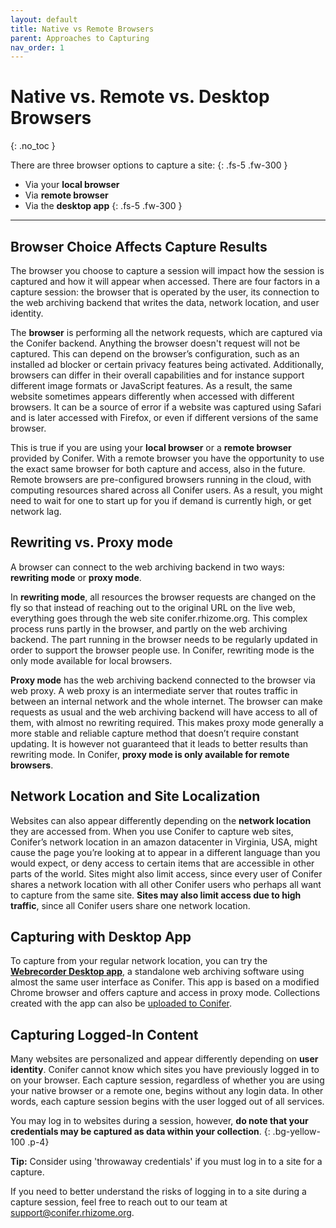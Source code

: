 ```yaml
---
layout: default
title: Native vs Remote Browsers
parent: Approaches to Capturing
nav_order: 1
---
```


# Native vs. Remote vs. Desktop Browsers
{: .no_toc }

There are three browser options to capture a site:
{: .fs-5 .fw-300 }
- Via your **local browser**
- Via **remote browser**
- Via the **desktop app**
{: .fs-5 .fw-300 }

---

## Browser Choice Affects Capture Results
The browser you choose to capture a session will impact how the session is captured and how it will appear when accessed. There are four factors in a capture session: the browser that is operated by the user, its connection to the web archiving backend that writes the data, network location, and user identity.

The **browser** is performing all the network requests, which are captured via the Conifer backend. Anything the browser doesn't request will not be captured. This can depend on the browser’s configuration, such as an installed ad blocker or certain privacy features being activated. Additionally, browsers can differ in their overall capabilities and for instance support different image formats or JavaScript features. As a result, the same website sometimes appears differently when accessed with different browsers. It can be a source of error if a website was captured using Safari and is later accessed with Firefox, or even if different versions of the same browser.

This is true if you are using your **local browser** or a **remote browser** provided by Conifer. With a remote browser you have the opportunity to use the exact same browser for both capture and access, also in the future. Remote browsers are pre-configured browsers running in the cloud, with computing resources shared across all Conifer users. As a result, you might need to wait for one to start up for you if demand is currently high, or get network lag.

## Rewriting vs. Proxy mode

A browser can connect to the web archiving backend in two ways: **rewriting mode** or **proxy mode**.

In **rewriting mode**, all resources the browser requests are changed on the fly so that instead of reaching out to the original URL on the live web, everything goes through the web site conifer.rhizome.org. This complex process runs partly in the browser, and partly on the web archiving backend. The part running in the browser needs to be regularly updated in order to support the browser people use. In Conifer, rewriting mode is the only mode available for local browsers.

**Proxy mode** has the web archiving backend connected to the browser via web proxy. A web proxy is an intermediate server that routes traffic in between an internal network and the whole internet. The browser can make requests as usual and the web archiving backend will have access to all of them, with almost no rewriting required. This makes proxy mode generally a more stable and reliable capture method that doesn’t require constant updating. It is however not guaranteed that it leads to better results than rewriting mode. In Conifer, **proxy mode is only available for remote browsers**.

## Network Location and Site Localization
Websites can also appear differently depending on the **network location** they are accessed from. When you use Conifer to capture web sites, Conifer’s network location in an amazon datacenter in Virginia, USA, might cause the page you’re looking at to appear in a different language than you would expect, or deny access to certain items that are accessible in other parts of the world. Sites might also limit access, since every user of Conifer shares a network location with all other Conifer users who perhaps all want to capture from the same site. **Sites may also limit access due to high traffic**, since all Conifer users share one network location.

## Capturing with Desktop App
To capture from your regular network location, you can try the **[Webrecorder Desktop app](https://github.com/webrecorder/webrecorder-desktop/releases/)**, a standalone web archiving software using almost the same user interface as Conifer. This app is based on a modified Chrome browser and offers capture and access in proxy mode. Collections created with the app can also be [uploaded to Conifer](../../manage-sessions/uploading-warc).

## Capturing Logged-In Content
Many websites are personalized and appear differently depending on **user identity**. Conifer cannot know which sites you have previously logged in to on your browser. Each capture session, regardless of whether you are using your native browser or a remote one, begins without any login data. In other words, each capture session begins with the user logged out of all services.

 You may log in to websites during a session, however, **do note that your credentials may be captured as data within your collection**.
 {: 	.bg-yellow-100 .p-4}

 **Tip:** Consider using 'throwaway credentials' if you must log in to a site for a capture.

 If you need to better understand the risks of logging in to a site during a capture session, feel free to reach out to our team at [support@conifer.rhizome.org](mailto:support@conifer.rhizome.org).
